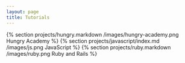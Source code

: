 ```yaml
---
layout: page
title: Tutorials
---
```


{% section projects/hungry.markdown /images/hungry-academy.png Hungry Academy %}
{% section projects/javascript/index.md /images/js.png JavaScript %}
{% section projects/ruby.markdown /images/ruby.png Ruby and Rails %}